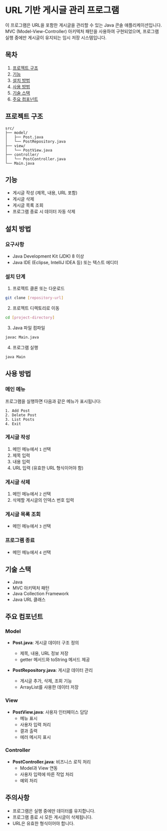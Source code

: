 # URL 기반 게시글 관리 프로그램

이 프로그램은 URL을 포함한 게시글을 관리할 수 있는 Java 콘솔 애플리케이션입니다. MVC (Model-View-Controller) 아키텍처 패턴을 사용하여 구현되었으며, 프로그램 실행 중에만 게시글이 유지되는 임시 저장 시스템입니다.

## 목차
1. [프로젝트 구조](#프로젝트-구조)
2. [기능](#기능)
3. [설치 방법](#설치-방법)
4. [사용 방법](#사용-방법)
5. [기술 스택](#기술-스택)
6. [주요 컴포넌트](#주요-컴포넌트)

## 프로젝트 구조
```
src/
├── model/
│   ├── Post.java
│   └── PostRepository.java
├── view/
│   └── PostView.java
├── controller/
│   └── PostController.java
└── Main.java
```

## 기능
- 게시글 작성 (제목, 내용, URL 포함)
- 게시글 삭제
- 게시글 목록 조회
- 프로그램 종료 시 데이터 자동 삭제

## 설치 방법

### 요구사항
- Java Development Kit (JDK) 8 이상
- Java IDE (Eclipse, IntelliJ IDEA 등) 또는 텍스트 에디터

### 설치 단계
1. 프로젝트 클론 또는 다운로드
```bash
git clone [repository-url]
```

2. 프로젝트 디렉토리로 이동
```bash
cd [project-directory]
```

3. Java 파일 컴파일
```bash
javac Main.java
```

4. 프로그램 실행
```bash
java Main
```

## 사용 방법

### 메인 메뉴
프로그램을 실행하면 다음과 같은 메뉴가 표시됩니다:
```
1. Add Post
2. Delete Post
3. List Posts
4. Exit
```

### 게시글 작성
1. 메인 메뉴에서 `1` 선택
2. 제목 입력
3. 내용 입력
4. URL 입력 (유효한 URL 형식이어야 함)

### 게시글 삭제
1. 메인 메뉴에서 `2` 선택
2. 삭제할 게시글의 인덱스 번호 입력

### 게시글 목록 조회
- 메인 메뉴에서 `3` 선택

### 프로그램 종료
- 메인 메뉴에서 `4` 선택

## 기술 스택
- Java
- MVC 아키텍처 패턴
- Java Collection Framework
- Java URL 클래스

## 주요 컴포넌트

### Model
- **Post.java**: 게시글 데이터 구조 정의
  - 제목, 내용, URL 정보 저장
  - getter 메서드와 toString 메서드 제공

- **PostRepository.java**: 게시글 데이터 관리
  - 게시글 추가, 삭제, 조회 기능
  - ArrayList를 사용한 데이터 저장

### View
- **PostView.java**: 사용자 인터페이스 담당
  - 메뉴 표시
  - 사용자 입력 처리
  - 결과 출력
  - 에러 메시지 표시

### Controller
- **PostController.java**: 비즈니스 로직 처리
  - Model과 View 연동
  - 사용자 입력에 따른 작업 처리
  - 예외 처리

## 주의사항
- 프로그램은 실행 중에만 데이터를 유지합니다.
- 프로그램 종료 시 모든 게시글이 삭제됩니다.
- URL은 유효한 형식이어야 합니다.
